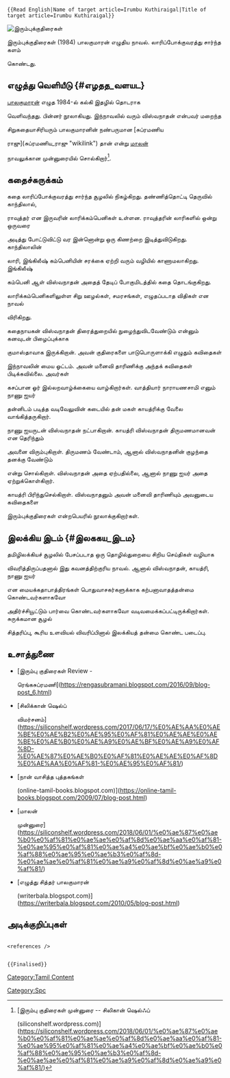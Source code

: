 ```{=mediawiki}
{{Read English|Name of target article=Irumbu Kuthiraigal|Title of target article=Irumbu Kuthiraigal}}
```
![இரும்புக்குதிரைகள்](இரும்புக்குதிரைகள்.png "இரும்புக்குதிரைகள்")
இரும்புக்குதிரைகள் (1984) பாலகுமாரன் எழுதிய நாவல். லாரிப்போக்குவரத்து சார்ந்த களம்
கொண்டது.

## எழுத்து வெளியீடு {#எழதத_வளயட}

[பாலகுமாரன்](பாலகுமாரன் "wikilink") எழுத 1984-ல் கல்கி இதழில் தொடராக
வெளிவந்தது. பின்னர் நூலாகியது. இந்நாவலில் வரும் விஸ்வநாதன் என்பவர் மறைந்த
சிறுகதையாசிரியரும் பாலகுமாரனின் நண்பருமான [சுப்ரமணிய
ராஜு](சுப்ரமணிய_ராஜு "wikilink") தான் என்று [மாலன்](மாலன் "wikilink")
நாவலுக்கான முன்னுரையில் சொல்கிறார்[^1].

## கதைச்சுருக்கம்

கதை லாரிப்போக்குவரத்து சார்ந்த சூழலில் நிகழ்கிறது. தண்ணித்தொட்டி தெருவில் காந்திலால்,
ராவுத்தர் என இருவரின் லாரிக்கம்பெனிகள் உள்ளன. ராவுத்தரின் லாரிகளில் ஒன்று ஒருவரை
அடித்து போட்டுவிட்டு வர இன்னொன்று ஒரு கிணற்றை இடித்துவிடுகிறது. காந்திலாலின்
லாரி, இங்கிலீஷ் கம்பெனியின் சரக்கை ஏற்றி வரும் வழியில் காணாமலாகிறது. இங்கிலீஷ்
கம்பெனி ஆள் விஸ்வநாதன் அதைத் தேடிப் போகுமிடத்தில் கதை தொடங்குகிறது.
லாரிக்கம்பெனிகளிலுள்ள சிறு ஊழல்கள், சமரசங்கள், எழுதப்படாத விதிகள் என நாவல்
விரிகிறது.

கதைநாயகன் விஸ்வநாதன் திரைத்துறையில் நுழைந்துவிடவேண்டும் என்னும் கனவுடன் பிழைப்புக்காக
குமாஸ்தாவாக இருக்கிறான். அவன் குதிரைகளை பாடுபொருளாக்கி எழுதும் கவிதைகள்
இந்நாவலின் மைய ஓட்டம். அவன் மனைவி தாரிணிக்கு அந்தக் கவிதைகள் பிடிக்கவில்லை. அவர்கள்
கசப்பான ஓர் இல்லறவாழ்க்கையை வாழ்கிறார்கள். வாத்தியார் நாராயணசாமி எனும் நாணு ஐயர்
தன்னிடம் படித்த வடிவேலுவின் கடையில் தன் மகள் காயத்ரிக்கு வேலை வாங்கித்தருகிறார்.
நாணு ஐயருடன் விஸ்வநாதன் நட்பாகிறான். காயத்ரி விஸ்வநாதன் திருமணமானவன் என தெரிந்தும்
அவனை விரும்புகிறாள். திருமணம் வேண்டாம், ஆனால் விஸ்வநாதனின் குழந்தை தனக்கு வேண்டும்
என்று சொல்கிறாள். விஸ்வநாதன் அதை ஏற்பதில்லை, ஆனால் நாணு ஐயர் அதை ஏற்றுக்கொள்கிறார்.
காயத்ரி பிரிந்துசெல்கிறாள். விஸ்வநாதனும் அவன் மனைவி தாரிணியும் அவனுடைய கவிதைகளை
இரும்புக்குதிரைகள் என்றபெயரில் நூலாக்குகிறார்கள்.

## இலக்கிய இடம் {#இலககய_இடம}

தமிழிலக்கியச் சூழலில் பேசப்படாத ஒரு தொழில்துறையை சிறிய செய்திகள் வழியாக
விவரித்திருப்பதனால் இது கவனத்திற்குரிய நாவல். ஆனால் விஸ்வநாதன், காயத்ரி, நாணு ஐயர்
என மையக்கதாபாத்திரங்கள் பொதுவாசகர்களுக்காக கற்பனாவாதத்தன்மை கொண்டவர்களாகவோ
அதிர்ச்சியூட்டும் பார்வை கொண்டவர்களாகவோ வடிவமைக்கப்பட்டிருக்கிறார்கள். சுருக்கமான சூழல்
சித்தரிப்பு, கூரிய உளவியல் விவரிப்பினால் இலக்கியத் தன்மை கொண்ட படைப்பு.

## உசாத்துணை

-   [இரும்பு குதிரைகள் Review -
    ரெங்கசுப்ரமணி](https://rengasubramani.blogspot.com/2016/09/blog-post_6.html)
-   [சிலிக்கான் ஷெல்ப்
    விமர்சனம்](https://siliconshelf.wordpress.com/2017/06/17/%E0%AE%AA%E0%AE%BE%E0%AE%B2%E0%AE%95%E0%AF%81%E0%AE%AE%E0%AE%BE%E0%AE%B0%E0%AE%A9%E0%AE%BF%E0%AE%A9%E0%AF%8D-%E0%AE%87%E0%AE%B0%E0%AF%81%E0%AE%AE%E0%AF%8D%E0%AE%AA%E0%AF%81-%E0%AE%95%E0%AF%81/)
-   [நான் வாசித்த புத்தகங்கள்
    (online-tamil-books.blogspot.com)](https://online-tamil-books.blogspot.com/2009/07/blog-post.html)
-   [மாலன்
    முன்னுரை](https://siliconshelf.wordpress.com/2018/06/01/%e0%ae%87%e0%ae%b0%e0%af%81%e0%ae%ae%e0%af%8d%e0%ae%aa%e0%af%81-%e0%ae%95%e0%af%81%e0%ae%a4%e0%ae%bf%e0%ae%b0%e0%af%88%e0%ae%95%e0%ae%b3%e0%af%8d-%e0%ae%ae%e0%af%81%e0%ae%a9%e0%af%8d%e0%ae%a9%e0%af%81/)
-   [எழுத்து சித்தர் பாலகுமாரன்
    (writerbala.blogspot.com)](https://writerbala.blogspot.com/2010/05/blog-post.html)

## அடிக்குறிப்புகள்

```{=html}
<references />
```
```{=mediawiki}
{{Finalised}}
```
[Category:Tamil Content](Category:Tamil_Content "wikilink")
[Category:Spc](Category:Spc "wikilink")

[^1]: [இரும்பு குதிரைகள் முன்னுரை -- சிலிகான் ஷெல்ஃப்
    (siliconshelf.wordpress.com)](https://siliconshelf.wordpress.com/2018/06/01/%e0%ae%87%e0%ae%b0%e0%af%81%e0%ae%ae%e0%af%8d%e0%ae%aa%e0%af%81-%e0%ae%95%e0%af%81%e0%ae%a4%e0%ae%bf%e0%ae%b0%e0%af%88%e0%ae%95%e0%ae%b3%e0%af%8d-%e0%ae%ae%e0%af%81%e0%ae%a9%e0%af%8d%e0%ae%a9%e0%af%81/)
